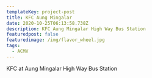 ```yaml
---
templateKey: project-post
title: KFC Aung Mingalar
date: 2020-10-25T06:13:58.738Z
description: KFC Aung Mingalar High Way Bus Station
featuredpost: false
featuredimage: /img/flavor_wheel.jpg
tags:
  - ACMV
---
```

KFC at Aung Mingalar High Way Bus Station
